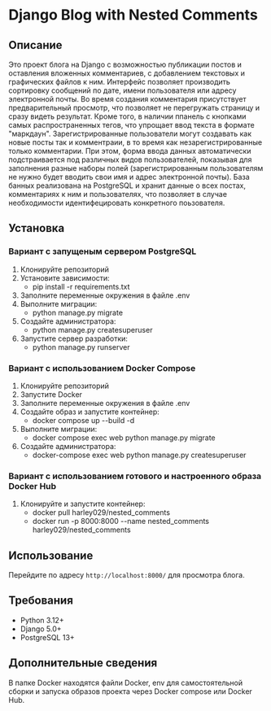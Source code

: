 # Django Blog with Nested Comments

## Описание

Это проект блога на Django с возможностью публикации постов и оставления вложенных комментариев, с добавлением текстовых и графических файлов к ним. Интерфейс позволяет производить сортировку сообщений по дате, имени пользователя или адресу электронной почты. Во время создания комментария присутствует предварительный просмотр, что позволяет не перегружать страницу и сразу видеть результат. Кроме того, в наличии ппанель с кнопками самых распространенных тегов, что упрощает ввод текста в формате "маркдаун". 
Зарегистрированные пользователи могут создавать как новые посты так и комментраии, в то время как незарегистрированные только комментарии. При этом, форма ввода данных автоматически подстраивается под различных видов пользователей, показывая для заполнения разные наборы полей (зарегистрированным пользователям не нужно будет вводить свои имя и адрес электронной почты).
База банных реализована на PostgreSQL и хранит данные о всех постах, комментариях к ним и пользователях, что позволяет в случае необходимости идентифецировать конкретного поьзователя.

## Установка

### Вариант с запущеным сервером PostgreSQL
1. Клонируйте репозиторий
2. Установите зависимости:
    - pip install -r requirements.txt
3. Заполните переменные окружения в файле .env
4. Выполните миграции:
    - python manage.py migrate
5. Создайте администратора:
    - python manage.py createsuperuser
6. Запустите сервер разработки:
    - python manage.py runserver

### Вариант с использованием Docker Compose
1. Клонируйте репозиторий
2. Запустите Docker
3. Заполните переменные окружения в файле .env
4. Создайте образ и запустите контейнер:
    - docker compose up --build -d
5. Выполните миграции:
    - docker compose exec web python manage.py migrate
6. Создайте администратора:
    - docker-compose exec web python manage.py createsuperuser

### Вариант с использованием готового и настроенного образа Docker Hub
1. Клонируйте и запустите контейнер:
    - docker pull harley029/nested_comments
    - docker run -p 8000:8000 --name nested_comments harley029/nested_comments

## Использование

Перейдите по адресу `http://localhost:8000/` для просмотра блога.

## Требования

- Python 3.12+
- Django 5.0+
- PostgreSQL 13+

## Дополнительные сведения

В папке Docker находятся файли Docker, env для самостоятельной сборки и запуска образов проекта через Docker compose или Docker Hub. 